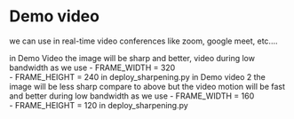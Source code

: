 # Demo video
   we can use in real-time video conferences like zoom, google meet, etc....

in Demo Video 
       the image will be sharp and better, video during low bandwidth as we use
             - FRAME_WIDTH = 320     
             - FRAME_HEIGHT = 240   in deploy_sharpening.py
in Demo video 2
       the image will be less sharp compare to above but the video motion will be fast and better during low bandwidth as we use
             - FRAME_WIDTH = 160     
             - FRAME_HEIGHT = 120   in deploy_sharpening.py





